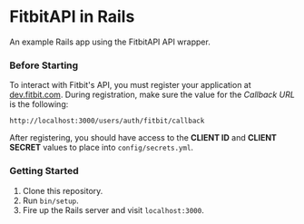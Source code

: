 # FitbitAPI in Rails

An example Rails app using the FitbitAPI API wrapper.

### Before Starting

To interact with Fitbit's API, you must register your application at [dev.fitbit.com](https://dev.fitbit.com/apps). During registration, make sure the value for the *Callback URL* is the following:

    http://localhost:3000/users/auth/fitbit/callback

After registering, you should have access to the **CLIENT ID** and **CLIENT SECRET** values to place into `config/secrets.yml`.

### Getting Started

1. Clone this repository.
2. Run `bin/setup`.
3. Fire up the Rails server and visit `localhost:3000`.
